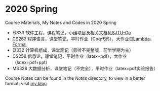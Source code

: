 # 2020 Spring

Course Materials, My Notes and Codes in 2020 Spring

- EI333 软件工程，课程笔记，小组项目及相关文档见[SJTU-Go](https://github.com/SJTU-Go)
- CS263 程序语言，课堂笔记，平时作业（Coq代码），大作业见[Lambda-Formal](https://github.com/ltzone/lambda_formal)
- EI332 计算机组成，课堂笔记（旁听不完整版，前半学期为主）
- CS258 信息论，课堂笔记，平时作业（latex+pdf），大作业（latex+pdf+ppt）
- MS328 大数据分析，课堂笔记（不完全），平时作业（latex+pdf实验报告）

Course Notes can be found in the *Notes* directory, to view in a better format, visit [my blog](http://www.ltzhou.com/topics/courses/)